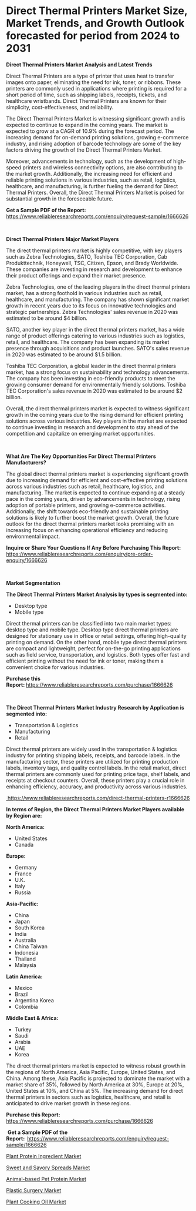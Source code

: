 <p><h1>Direct Thermal Printers Market Size, Market Trends, and Growth Outlook forecasted for period from 2024 to 2031</h1></p><p><strong>Direct Thermal Printers Market Analysis and Latest Trends</strong></p>
<p><p>Direct Thermal Printers are a type of printer that uses heat to transfer images onto paper, eliminating the need for ink, toner, or ribbons. These printers are commonly used in applications where printing is required for a short period of time, such as shipping labels, receipts, tickets, and healthcare wristbands. Direct Thermal Printers are known for their simplicity, cost-effectiveness, and reliability.</p><p>The Direct Thermal Printers Market is witnessing significant growth and is expected to continue to expand in the coming years. The market is expected to grow at a CAGR of 10.9% during the forecast period. The increasing demand for on-demand printing solutions, growing e-commerce industry, and rising adoption of barcode technology are some of the key factors driving the growth of the Direct Thermal Printers Market.</p><p>Moreover, advancements in technology, such as the development of high-speed printers and wireless connectivity options, are also contributing to the market growth. Additionally, the increasing need for efficient and reliable printing solutions in various industries, such as retail, logistics, healthcare, and manufacturing, is further fueling the demand for Direct Thermal Printers. Overall, the Direct Thermal Printers Market is poised for substantial growth in the foreseeable future.</p></p>
<p><strong>Get a Sample PDF of the Report:&nbsp;</strong> <a href="https://www.reliableresearchreports.com/enquiry/request-sample/1666626">https://www.reliableresearchreports.com/enquiry/request-sample/1666626</a></p>
<p>&nbsp;</p>
<p><strong>Direct Thermal Printers Major Market Players</strong></p>
<p><p>The direct thermal printers market is highly competitive, with key players such as Zebra Technologies, SATO, Toshiba TEC Corporation, Cab Produkttechnik, Honeywell, TSC, Citizen, Epson, and Brady Worldwide. These companies are investing in research and development to enhance their product offerings and expand their market presence.</p><p>Zebra Technologies, one of the leading players in the direct thermal printers market, has a strong foothold in various industries such as retail, healthcare, and manufacturing. The company has shown significant market growth in recent years due to its focus on innovative technologies and strategic partnerships. Zebra Technologies' sales revenue in 2020 was estimated to be around $4 billion.</p><p>SATO, another key player in the direct thermal printers market, has a wide range of product offerings catering to various industries such as logistics, retail, and healthcare. The company has been expanding its market presence through acquisitions and product launches. SATO's sales revenue in 2020 was estimated to be around $1.5 billion.</p><p>Toshiba TEC Corporation, a global leader in the direct thermal printers market, has a strong focus on sustainability and technology advancements. The company has been investing in eco-friendly products to meet the growing consumer demand for environmentally friendly solutions. Toshiba TEC Corporation's sales revenue in 2020 was estimated to be around $2 billion.</p><p>Overall, the direct thermal printers market is expected to witness significant growth in the coming years due to the rising demand for efficient printing solutions across various industries. Key players in the market are expected to continue investing in research and development to stay ahead of the competition and capitalize on emerging market opportunities.</p></p>
<p>&nbsp;</p>
<p><strong>What Are The Key Opportunities For Direct Thermal Printers Manufacturers?</strong></p>
<p><p>The global direct thermal printers market is experiencing significant growth due to increasing demand for efficient and cost-effective printing solutions across various industries such as retail, healthcare, logistics, and manufacturing. The market is expected to continue expanding at a steady pace in the coming years, driven by advancements in technology, rising adoption of portable printers, and growing e-commerce activities. Additionally, the shift towards eco-friendly and sustainable printing solutions is likely to further boost the market growth. Overall, the future outlook for the direct thermal printers market looks promising with an increasing focus on enhancing operational efficiency and reducing environmental impact.</p></p>
<p><strong>Inquire or Share Your Questions If Any Before Purchasing This Report:</strong> <a href="https://www.reliableresearchreports.com/enquiry/pre-order-enquiry/1666626">https://www.reliableresearchreports.com/enquiry/pre-order-enquiry/1666626</a></p>
<p>&nbsp;</p>
<p><strong>Market Segmentation</strong></p>
<p><strong>The Direct Thermal Printers Market Analysis by types is segmented into:</strong></p>
<p><ul><li>Desktop type</li><li>Mobile type</li></ul></p>
<p><p>Direct thermal printers can be classified into two main market types: desktop type and mobile type. Desktop type direct thermal printers are designed for stationary use in office or retail settings, offering high-quality printing on demand. On the other hand, mobile type direct thermal printers are compact and lightweight, perfect for on-the-go printing applications such as field service, transportation, and logistics. Both types offer fast and efficient printing without the need for ink or toner, making them a convenient choice for various industries.</p></p>
<p><strong>Purchase this Report:&nbsp;</strong><a href="https://www.reliableresearchreports.com/purchase/1666626">https://www.reliableresearchreports.com/purchase/1666626</a></p>
<p>&nbsp;</p>
<p><strong>The Direct Thermal Printers Market Industry Research by Application is segmented into:</strong></p>
<p><ul><li>Transportation & Logistics</li><li>Manufacturing</li><li>Retail</li></ul></p>
<p><p>Direct thermal printers are widely used in the transportation & logistics industry for printing shipping labels, receipts, and barcode labels. In the manufacturing sector, these printers are utilized for printing production labels, inventory tags, and quality control labels. In the retail market, direct thermal printers are commonly used for printing price tags, shelf labels, and receipts at checkout counters. Overall, these printers play a crucial role in enhancing efficiency, accuracy, and productivity across various industries.</p></p>
<p><a href="https://www.reliableresearchreports.com/direct-thermal-printers-r1666626">&nbsp;https://www.reliableresearchreports.com/direct-thermal-printers-r1666626</a></p>
<p><strong>In terms of Region, the Direct Thermal Printers Market Players available by Region are:</strong></p>
<p>
    <p> <strong> North America: </strong>
        <ul>
            <li>United States</li>
            <li>Canada</li>
        </ul>
        </p> 
    <p> <strong> Europe: </strong>
        <ul>
            <li>Germany</li>
            <li>France</li>
            <li>U.K.</li>
            <li>Italy</li>
            <li>Russia</li>
        </ul>
        </p> 
    <p> <strong> Asia-Pacific: </strong>
        <ul>
            <li>China</li>
            <li>Japan</li>
            <li>South Korea</li>
            <li>India</li>
            <li>Australia</li>
            <li>China Taiwan</li>
            <li>Indonesia</li>
            <li>Thailand</li>
            <li>Malaysia</li>
        </ul>
        </p> 
    <p> <strong> Latin America: </strong>
        <ul>
            <li>Mexico</li>
            <li>Brazil</li>
            <li>Argentina Korea</li>
            <li>Colombia</li>
        </ul>
        </p> 
    <p> <strong> Middle East & Africa: </strong>
        <ul>
            <li>Turkey</li>
            <li>Saudi</li>
            <li>Arabia</li>
            <li>UAE</li>
            <li>Korea</li>
        </ul>
    </p>
    </p>
<p><p>The direct thermal printers market is expected to witness robust growth in the regions of North America, Asia Pacific, Europe, United States, and China. Among these, Asia Pacific is projected to dominate the market with a market share of 35%, followed by North America at 30%, Europe at 20%, United States at 10%, and China at 5%. The increasing demand for direct thermal printers in sectors such as logistics, healthcare, and retail is anticipated to drive market growth in these regions.</p></p>
<p><strong>Purchase this Report: </strong><a href="https://www.reliableresearchreports.com/purchase/1666626">https://www.reliableresearchreports.com/purchase/1666626</a></p>
<p>&nbsp;<strong>Get a Sample PDF of the Report:&nbsp;&nbsp;</strong><a href="https://www.reliableresearchreports.com/enquiry/request-sample/1666626">https://www.reliableresearchreports.com/enquiry/request-sample/1666626</a></p>
<p><strong></strong></p>
<p><p><a href="https://github.com/btwcqfvq34/Market-Research-Report-List-2/blob/main/plant-protein-ingredient-market.md">Plant Protein Ingredient Market</a></p><p><a href="https://medium.com/@tedbrakus/global-sweet-and-savory-spreads-market-focus-on-product-type-honey-chocolate-spreads-fruit-25268aaa94e6">Sweet and Savory Spreads Market</a></p><p><a href="https://medium.com/@daveblock12/animal-based-pet-protein-market-global-market-insights-and-sales-trends-2024-to-2031-3b69dd916d72">Animal-based Pet Protein Market</a></p><p><a href="https://github.com/ochgvvcj16/Market-Research-Report-List-1/blob/main/plastic-surgery-market.md">Plastic Surgery Market</a></p><p><a href="https://medium.com/@madw10245644/global-plant-cooking-oil-market-opportunities-and-forecast-for-period-from-2024-to-2031-81fca4299d47">Plant Cooking Oil Market</a></p></p>